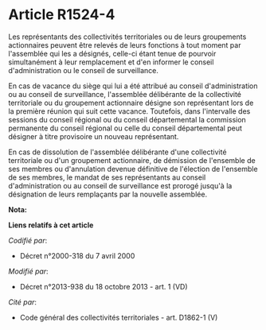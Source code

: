 # Article R1524-4

Les représentants des collectivités territoriales ou de leurs groupements actionnaires peuvent être relevés de leurs
fonctions à tout moment par l'assemblée qui les a désignés, celle-ci étant tenue de pourvoir simultanément à leur
remplacement et d'en informer le conseil d'administration ou le conseil de surveillance. 

En cas de vacance du siège qui lui a été attribué au conseil d'administration ou au conseil de surveillance, l'assemblée
délibérante de la collectivité territoriale ou du groupement actionnaire désigne son représentant lors de la première réunion
qui suit cette vacance. Toutefois, dans l'intervalle des sessions du conseil régional ou du conseil départemental la
commission permanente du conseil régional ou celle du conseil départemental peut désigner à titre provisoire un nouveau
représentant. 

En cas de dissolution de l'assemblée délibérante d'une collectivité territoriale ou d'un groupement actionnaire, de démission
de l'ensemble de ses membres ou d'annulation devenue définitive de l'élection de l'ensemble de ses membres, le mandat de ses
représentants au conseil d'administration ou au conseil de surveillance est prorogé jusqu'à la désignation de leurs
remplaçants par la nouvelle assemblée.

**Nota:**



**Liens relatifs à cet article**

_Codifié par_:

  - Décret n°2000-318 du 7 avril 2000

_Modifié par_:

  - Décret n°2013-938 du 18 octobre 2013 - art. 1 (VD)

_Cité par_:

  - Code général des collectivités territoriales - art. D1862-1 (V)
